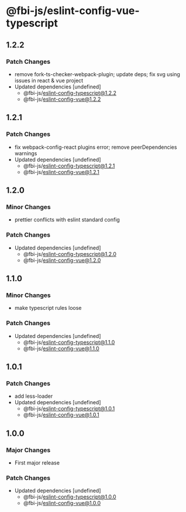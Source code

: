 # @fbi-js/eslint-config-vue-typescript

## 1.2.2

### Patch Changes

- remove fork-ts-checker-webpack-plugin; update deps; fix svg using issues in react & vue project
- Updated dependencies [undefined]
  - @fbi-js/eslint-config-typescript@1.2.2
  - @fbi-js/eslint-config-vue@1.2.2

## 1.2.1

### Patch Changes

- fix webpack-config-react plugins error; remove peerDependencies warnings
- Updated dependencies [undefined]
  - @fbi-js/eslint-config-typescript@1.2.1
  - @fbi-js/eslint-config-vue@1.2.1

## 1.2.0

### Minor Changes

- prettier conflicts with eslint standard config

### Patch Changes

- Updated dependencies [undefined]
  - @fbi-js/eslint-config-typescript@1.2.0
  - @fbi-js/eslint-config-vue@1.2.0

## 1.1.0

### Minor Changes

- make typescript rules loose

### Patch Changes

- Updated dependencies [undefined]
  - @fbi-js/eslint-config-typescript@1.1.0
  - @fbi-js/eslint-config-vue@1.1.0

## 1.0.1

### Patch Changes

- add less-loader
- Updated dependencies [undefined]
  - @fbi-js/eslint-config-typescript@1.0.1
  - @fbi-js/eslint-config-vue@1.0.1

## 1.0.0

### Major Changes

- First major release

### Patch Changes

- Updated dependencies [undefined]
  - @fbi-js/eslint-config-typescript@1.0.0
  - @fbi-js/eslint-config-vue@1.0.0
